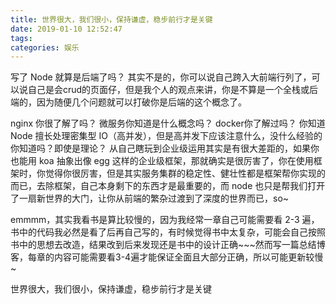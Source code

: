 ```yaml
---
title: 世界很大，我们很小，保持谦虚，稳步前行才是关键
date: 2019-01-10 12:52:47
tags:
categories: 娱乐
---
```

写了 Node 就算是后端了吗？
其实不是的，你可以说自己跨入大前端行列了，可以说自己是会crud的页面仔，但是我个人的观点来讲，你是不算是一个全栈或后端的，因为随便几个问题就可以打破你是后端的这个概念了。

nginx 你很了解了吗？
微服务你知道是什么概念吗？
docker你了解过吗？
你知道 Node 擅长处理密集型 IO（高并发），但是高并发下应该注意什么，没什么经验的你知道吗？即使是理论？
从自己瞎玩到企业级运用其实是有很大差距的，如果你也能用 koa 抽象出像 egg 这样的企业级框架，那就确实是很厉害了，你在使用框架时，你觉得你很厉害，但是其实服务集群的稳定性、健壮性都是框架帮你实现的而已，去除框架，自己本身剩下的东西才是最重要的，而 node 也只是帮我们打开了一扇新世界的大门，让你从前端的繁杂过渡到了深度的世界而已，so~

emmmm，其实我看书是算比较慢的，因为我经常一章自己可能需要看 2-3 遍，书中的代码我必然是看了后再自己写的，有时候觉得书中太复杂，可能会自己按照书中的思想去改造，结果改到后来发现还是书中的设计正确~~~然而写一篇总结博客，每章的内容可能需要看3-4遍才能保证全面且大部分正确，所以可能更新较慢~

世界很大，我们很小，保持谦虚，稳步前行才是关键
